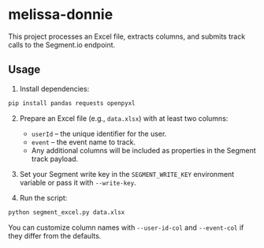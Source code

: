 # melissa-donnie

This project processes an Excel file, extracts columns, and submits track calls to the Segment.io endpoint.

## Usage

1. Install dependencies:

```bash
pip install pandas requests openpyxl
```

2. Prepare an Excel file (e.g., `data.xlsx`) with at least two columns:
   - `userId` – the unique identifier for the user.
   - `event` – the event name to track.
   - Any additional columns will be included as properties in the Segment track payload.

3. Set your Segment write key in the `SEGMENT_WRITE_KEY` environment variable or pass it with `--write-key`.

4. Run the script:

```bash
python segment_excel.py data.xlsx
```

You can customize column names with `--user-id-col` and `--event-col` if they differ from the defaults.
